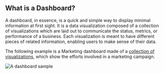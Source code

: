 ## What is a Dashboard?

A dashboard, in essence, is a quick and simple way to display minimal information at first sight. It is a data visualization composed of a collection of visualizations which are laid out to communicate the status, metrics, or performance of a business. Each visualization is meant to have different pieces of related information, enabling users to make sense of their data.

The following example is a Marketing dashboard made of a [collection of visualizations](~/en/data-visualizations/What-is-Visualization.md), which show the efforts involved in a marketing campaign.

<img src="images/dashboard-sample.png" alt="A dashboard sample" class="responsive-img"/>
